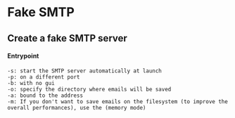 # Fake SMTP

## Create a fake SMTP server

#### Entrypoint

```
-s: start the SMTP server automatically at launch  
-p: on a different port 
-b: with no gui
-o: specify the directory where emails will be saved
-a: bound to the address
-m: If you don't want to save emails on the filesystem (to improve the overall performances), use the (memory mode)
```
